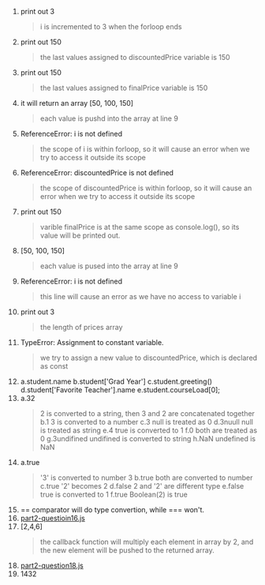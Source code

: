 1. print out 3
    > i is incremented to 3 when the forloop ends
2. print out 150
    > the last values assigned to discountedPrice variable is 150
3. print out 150
    > the last values assigned to finalPrice variable is 150
4. it will return an array [50, 100, 150]
    > each value is pushd into the array at line 9
5. ReferenceError: i is not defined
    > the scope of i is within forloop, so it will cause an error when we try to access it outside its scope
6. ReferenceError: discountedPrice is not defined
    > the scope of discountedPrice is within forloop, so it will cause an error when we try to access it outside its scope
7. print out 150
    > varible finalPrice is at the same scope as console.log(), so its value will be printed out.
8. [50, 100, 150]
    > each value is pused into the array at line 9
9.  ReferenceError: i is not defined
    > this line will cause an error as we have no access to variable i
10. print out 3
    > the length of prices array
11. TypeError: Assignment to constant variable.
    > we try to assign a new value to discountedPrice, which is declared as const
12. a.student.name
    b.student['Grad Year']
    c.student.greeting()
    d.student['Favorite Teacher'].name
    e.student.courseLoad[0];
13. a.32
    > 2 is converted to a string, then 3 and 2 are concatenated together
    b.1
    > 3 is converted to a number
    c.3
    > null is treated as 0
    d.3nuull
    > null is treated as string
    e.4
    > true is converted to 1
    f.0
    > both are treated as 0
    g.3undifined
    > undifined is converted to string
    h.NaN
    > undefined is NaN
14. a.true
    > '3' is converted to number 3
    b.true
    > both are converted to number
    c.true
    > '2' becomes 2
    d.false
    > 2 and '2' are different type
    e.false
    > true is converted to 1
    f.true
    > Boolean(2) is true
15. == comparator will do type convertion, while === won't.
16. [part2-questioin16.js](part2-question16.js)
17. [2,4,6]
    > the callback function will multiply each element in array by 2, and the new element will be pushed to the returned array.
18. [part2-question18.js](part2-question18.js)
19. 1432
    


